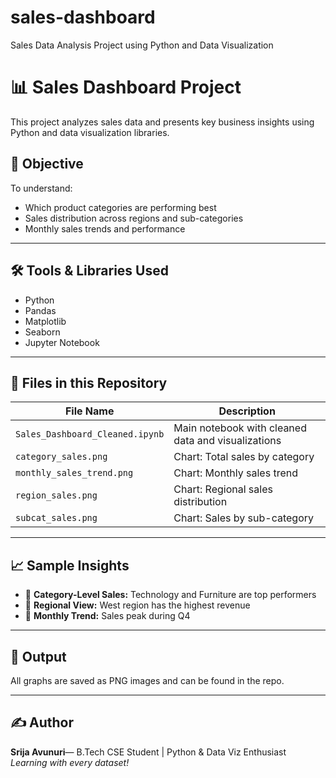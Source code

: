 # sales-dashboard
Sales Data Analysis Project using Python and Data Visualization

# 📊 Sales Dashboard Project

This project analyzes sales data and presents key business insights using Python and data visualization libraries.


## 🧠 Objective

To understand:
- Which product categories are performing best
- Sales distribution across regions and sub-categories
- Monthly sales trends and performance

---

## 🛠️ Tools & Libraries Used

- Python  
- Pandas  
- Matplotlib  
- Seaborn  
- Jupyter Notebook  

---

## 📁 Files in this Repository

| File Name                    | Description                                 |
|-----------------------------|---------------------------------------------|
| `Sales_Dashboard_Cleaned.ipynb` | Main notebook with cleaned data and visualizations |
| `category_sales.png`        | Chart: Total sales by category              |
| `monthly_sales_trend.png`   | Chart: Monthly sales trend                  |
| `region_sales.png`          | Chart: Regional sales distribution          |
| `subcat_sales.png`          | Chart: Sales by sub-category                |

---

## 📈 Sample Insights

- 📍 **Category-Level Sales:** Technology and Furniture are top performers  
- 🧭 **Regional View:** West region has the highest revenue  
- 📆 **Monthly Trend:** Sales peak during Q4

---

## 🚀 Output

All graphs are saved as PNG images and can be found in the repo.

---

## ✍️ Author

**Srija Avunuri**— B.Tech CSE Student | Python & Data Viz Enthusiast  
*Learning with every dataset!*

